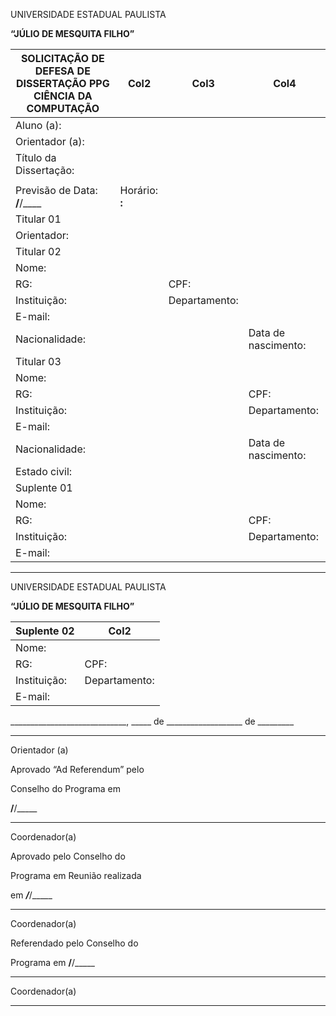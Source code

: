 UNIVERSIDADE ESTADUAL PAULISTA

**“JÚLIO DE MESQUITA FILHO”**

|SOLICITAÇÃO DE DEFESA DE DISSERTAÇÃO PPG CIÊNCIA DA COMPUTAÇÃO|Col2|Col3|Col4|
|---|---|---|---|
|Aluno (a):||||
|Orientador (a):||||
|Título da Dissertação:||||
|||||
|Previsão de Data: ____/____/____|Horário: ____:____|||
|Titular 01||||
|Orientador:||||
|Titular 02||||
|Nome:||||
|RG:||CPF:||
|Instituição:||Departamento:||
|E-mail:||||
|Nacionalidade:|||Data de nascimento:|
|Titular 03||||
|Nome:||||
|RG:|||CPF:|
|Instituição:|||Departamento:|
|E-mail:||||
|Nacionalidade:|||Data de nascimento:|
|Estado civil:||||
|Suplente 01||||
|Nome:||||
|RG:|||CPF:|
|Instituição:|||Departamento:|
|E-mail:||||


-----

UNIVERSIDADE ESTADUAL PAULISTA

**“JÚLIO DE MESQUITA FILHO”**

|Suplente 02|Col2|
|---|---|
|Nome:||
|RG:|CPF:|
|Instituição:|Departamento:|
|E-mail:||



_____________________________, _____ de ___________________ de _________

____________________________

Orientador (a)


Aprovado “Ad Referendum” pelo

Conselho do Programa em

______/______/_____

____________________________

Coordenador(a)


Aprovado pelo Conselho do

Programa em Reunião realizada

em _____/_____/_____

________________________________

Coordenador(a)


Referendado pelo Conselho do

Programa em ______/______/_____

____________________________

Coordenador(a)


-----

